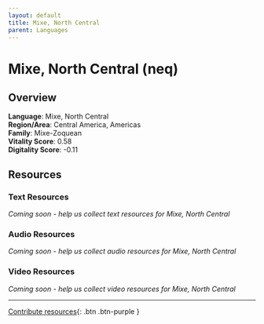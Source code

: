 ```yaml
---
layout: default
title: Mixe, North Central
parent: Languages
---
```


# Mixe, North Central (neq)

## Overview

**Language**: Mixe, North Central  
**Region/Area**: Central America, Americas  
**Family**: Mixe-Zoquean  
**Vitality Score**: 0.58  
**Digitality Score**: -0.11  

## Resources

### Text Resources
*Coming soon - help us collect text resources for Mixe, North Central*

### Audio Resources
*Coming soon - help us collect audio resources for Mixe, North Central*

### Video Resources
*Coming soon - help us collect video resources for Mixe, North Central*

---

[Contribute resources](https://fairtrain.github.io/){: .btn .btn-purple }
